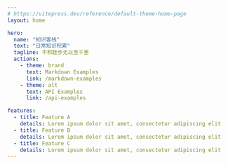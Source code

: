 ```yaml
---
# https://vitepress.dev/reference/default-theme-home-page
layout: home

hero:
  name: "知识客栈"
  text: "日常知识积累"
  tagline: 不积跬步无以至千里
  actions:
    - theme: brand
      text: Markdown Examples
      link: /markdown-examples
    - theme: alt
      text: API Examples
      link: /api-examples

features:
  - title: Feature A
    details: Lorem ipsum dolor sit amet, consectetur adipiscing elit
  - title: Feature B
    details: Lorem ipsum dolor sit amet, consectetur adipiscing elit
  - title: Feature C
    details: Lorem ipsum dolor sit amet, consectetur adipiscing elit
---
```


